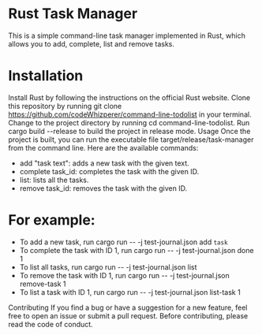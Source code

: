 # Rust Task Manager

This is a simple command-line task manager implemented in Rust, which allows you to add, complete, list and remove tasks.

# Installation 

Install Rust by following the instructions on the official Rust website.
Clone this repository by running git clone https://github.com/codeWhizperer/command-line-todolist in your terminal.
Change to the project directory by running cd command-line-todolist.
Run cargo build --release to build the project in release mode.
Usage
Once the project is built, you can run the executable file target/release/task-manager from the command line. Here are the available commands:

- add "task text": adds a new task with the given text.
- complete task_id: completes the task with the given ID.
- list: lists all the tasks.
- remove task_id: removes the task with the given ID.

# For example:
- To add a new task, run cargo run -- -j test-journal.json add `task` 
- To complete the task with ID 1, run cargo run -- -j test-journal.json done 1
- To list all tasks, run cargo run -- -j test-journal.json list 
- To remove the task with ID 1, run cargo run -- -j test-journal.json remove-task 1
- To list a task with ID 1, run cargo run -- -j test-journal.json list-task 1

Contributing
If you find a bug or have a suggestion for a new feature, feel free to open an issue or submit a pull request. Before contributing, please read the code of conduct.


